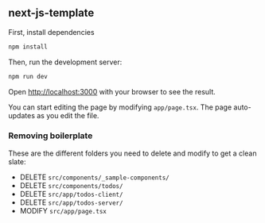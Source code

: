 ## next-js-template

First, install dependencies

```bash
npm install
```

Then, run the development server:

```bash
npm run dev
```

Open [http://localhost:3000](http://localhost:3000) with your browser to see the result.

You can start editing the page by modifying `app/page.tsx`. The page auto-updates as you edit the file.

### Removing boilerplate

These are the different folders you need to delete and modify to get a clean slate:

- DELETE `src/components/_sample-components/`
- DELETE `src/components/todos/`
- DELETE `src/app/todos-client/`
- DELETE `src/app/todos-server/`
- MODIFY `src/app/page.tsx`
